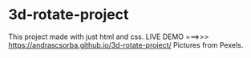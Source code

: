 # 3d-rotate-project
This project made with just html and css.
LIVE DEMO ===>>> https://andrascsorba.github.io/3d-rotate-project/
Pictures from Pexels.
